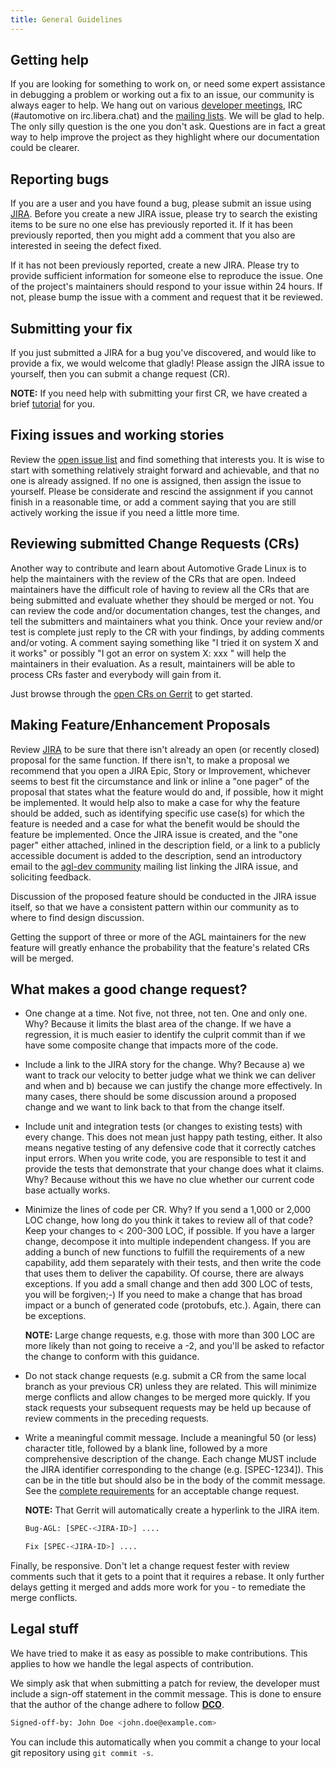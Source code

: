 ```yaml
---
title: General Guidelines
---
```


## Getting help

If you are looking for something to work on, or need some expert assistance in
debugging a problem or working out a fix to an issue, our community is always
eager to help. We hang out on various [developer
meetings](https://www.automotivelinux.org/developer-meetings/), IRC (#automotive
on irc.libera.chat) and the [mailing
lists](https://lists.automotivelinux.org/g/agl-dev-community). We will be glad
to help. The only silly question is the one you don't ask. Questions are in fact
a great way to help improve the project as they highlight where our
documentation could be clearer.

## Reporting bugs

If you are a user and you have found a bug, please submit an issue using
[JIRA](https://jira.automotivelinux.org/). Before you create a new JIRA issue,
please try to search the existing items to be sure no one else has previously
reported it. If it has been previously reported, then you might add a comment
that you also are interested in seeing the defect fixed.

If it has not been previously reported, create a new JIRA. Please try to provide
sufficient information for someone else to reproduce the issue. One of the
project's maintainers should respond to your issue within 24 hours. If not,
please bump the issue with a comment and request that it be reviewed.

## Submitting your fix

If you just submitted a JIRA for a bug you've discovered, and would like to
provide a fix, we would welcome that gladly! Please assign the JIRA issue to
yourself, then you can submit a change request (CR).

**NOTE:** If you need help with submitting your first CR, we have created a
brief [tutorial](./4_Submitting_Changes.md) for you.

## Fixing issues and working stories

Review the [open issue list](https://jira.automotivelinux.org/issues/?filter=-5)
and find something that interests you. It is wise to start with something
relatively straight forward and achievable, and that no one is already assigned.
If no one is assigned, then assign the issue to yourself. Please be considerate
and rescind the assignment if you cannot finish in a reasonable time, or add a
comment saying that you are still actively working the issue if you need a
little more time.

## Reviewing submitted Change Requests (CRs)

Another way to contribute and learn about Automotive Grade Linux is to help the
maintainers with the review of the CRs that are open. Indeed maintainers have
the difficult role of having to review all the CRs that are being submitted and
evaluate whether they should be merged or not. You can review the code and/or
documentation changes, test the changes, and tell the submitters and maintainers
what you think. Once your review and/or test is complete just reply to the CR
with your findings, by adding comments and/or voting. A comment saying something
like "I tried it on system X and it works" or possibly "I got an error on system
X: xxx " will help the maintainers in their evaluation. As a result, maintainers
will be able to process CRs faster and everybody will gain from it.

Just browse through the [open CRs on
Gerrit](https://gerrit.automotivelinux.org/gerrit/q/status:open) to get started.

## Making Feature/Enhancement Proposals

Review [JIRA](https://jira.automotivelinux.org/) to be sure that there isn't
already an open (or recently closed) proposal for the same function. If there
isn't, to make a proposal we recommend that you open a JIRA Epic, Story or
Improvement, whichever seems to best fit the circumstance and link or inline a
"one pager" of the proposal that states what the feature would do and, if
possible, how it might be implemented. It would help also to make a case for why
the feature should be added, such as identifying specific use case(s) for which
the feature is needed and a case for what the benefit would be should the
feature be implemented. Once the JIRA issue is created, and the "one pager"
either attached, inlined in the description field, or a link to a publicly
accessible document is added to the description, send an introductory email to
the [agl-dev community](mailto:agl-dev-community@lists.automotivelinux.org)
mailing list linking the JIRA issue, and soliciting feedback.

Discussion of the proposed feature should be conducted in the JIRA issue itself,
so that we have a consistent pattern within our community as to where to find
design discussion.

Getting the support of three or more of the AGL maintainers for the new feature
will greatly enhance the probability that the feature's related CRs will be
merged.

## What makes a good change request?

-  One change at a time. Not five, not three, not ten. One and only one. Why?
   Because it limits the blast area of the change. If we have a regression, it
   is much easier to identify the culprit commit than if we have some composite
   change that impacts more of the code.

-  Include a link to the JIRA story for the change. Why? Because a) we want to
   track our velocity to better judge what we think we can deliver and when and
   b) because we can justify the change more effectively. In many cases, there
   should be some discussion around a proposed change and we want to link back
   to that from the change itself.

-  Include unit and integration tests (or changes to existing tests) with every
   change. This does not mean just happy path testing, either. It also means
   negative testing of any defensive code that it correctly catches input
   errors. When you write code, you are responsible to test it and provide the
   tests that demonstrate that your change does what it claims. Why? Because
   without this we have no clue whether our current code base actually works.

-  Minimize the lines of code per CR. Why? If you send a 1,000 or 2,000 LOC
   change, how long do you think it takes to review all of that code? Keep your
   changes to < 200-300 LOC, if possible. If you have a larger change, decompose
   it into multiple independent changess. If you are adding a bunch of new
   functions to fulfill the requirements of a new capability, add them
   separately with their tests, and then write the code that uses them to
   deliver the capability. Of course, there are always exceptions. If you add a
   small change and then add 300 LOC of tests, you will be forgiven;-) If you
   need to make a change that has broad impact or a bunch of generated code
   (protobufs, etc.). Again, there can be exceptions.

      **NOTE:** Large change requests, e.g. those with more than 300 LOC are
      more likely than not going to receive a -2, and you'll be asked to
      refactor the change to conform with this guidance.

-  Do not stack change requests (e.g. submit a CR from the same local branch as
   your previous CR) unless they are related. This will minimize merge conflicts
   and allow changes to be merged more quickly. If you stack requests your
   subsequent requests may be held up because of review comments in the
   preceding requests.

-  Write a meaningful commit message. Include a meaningful 50 (or less)
   character title, followed by a blank line, followed by a more comprehensive
   description of the change. Each change MUST include the JIRA identifier
   corresponding to the change (e.g. [SPEC-1234]). This can be in the title but
   should also be in the body of the commit message. See the [complete
   requirements](./4_Submitting_Changes.md) for an acceptable change request.

   **NOTE:** That Gerrit will automatically create a hyperlink to the JIRA item.

   ```sh
   Bug-AGL: [SPEC-<JIRA-ID>] ....

   Fix [SPEC-<JIRA-ID>] ....
   ```

Finally, be responsive. Don't let a change request fester with review comments
such that it gets to a point that it requires a rebase. It only further delays
getting it merged and adds more work for you - to remediate the merge conflicts.

## Legal stuff

We have tried to make it as easy as possible to make contributions. This applies
to how we handle the legal aspects of contribution.

We simply ask that when submitting a patch for review, the developer must
include a sign-off statement in the commit message. This is done to ensure that
the author of the change adhere to follow [**DCO**](https://developercertificate.org/).

```sh
Signed-off-by: John Doe <john.doe@example.com>
```

You can include this automatically when you commit a change to your local git
repository using ``git commit -s``.
